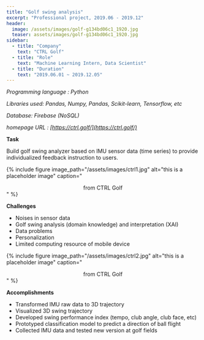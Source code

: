 ```yaml
---
title: "Golf swing analysis"
excerpt: "Professional project, 2019.06 - 2019.12"
header:
  image: /assets/images/golf-g134bd06c1_1920.jpg
  teaser: assets/images/golf-g134bd06c1_1920.jpg
sidebar:
  - title: "Company"
    text: "CTRL Golf"
  - title: "Role"
    text: "Machine Learning Intern, Data Scientist"
  - title: "Duration"
    text: "2019.06.01 ~ 2019.12.05"
---
```


*Programming language : Python*

*Libraries used: Pandas, Numpy, Pandas, Scikit-learn, Tensorflow, etc*

*Database: Firebase (NoSQL)*

*homepage URL : [https://ctrl.golf/](https://ctrl.golf/)*



**Task**

Build golf swing analyzer based on IMU sensor data (time series) to provide individualized feedback instruction to users. 



{% include figure image_path="/assets/images/ctrl1.jpg" alt="this is a placeholder image" caption="<center>from CTRL Golf</center>" %}



**Challenges**

- Noises in sensor data
- Golf swing analysis (domain knowledge) and interpretation (XAI)
- Data problems
- Personalization
- Limited computing resource of mobile device



{% include figure image_path="/assets/images/ctrl2.jpg" alt="this is a placeholder image" caption="<center>from CTRL Golf</center>" %}



**Accomplishments**

- Transformed IMU raw data to 3D trajectory
- Visualized 3D swing trajectory
- Developed swing performance index (tempo, club angle, club face, etc)
- Prototyped classification model to predict a direction of ball flight
- Collected IMU data and tested new version at golf fields
